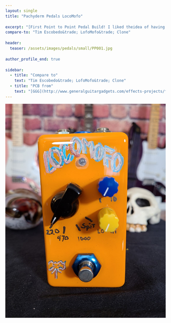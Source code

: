 ```yaml
---
layout: single
title: "Pachyderm Pedals LocoMofo"

excerpt: "[First Point to Point Pedal Build! I liked theidea of having a pedal that could do the LOFI sound of an AM radio. I kept seeing this schematic and with so few pieces just put them together point to point. I added an options I read about online for different capacitors and like the sounds it makes. It really gets spitty dial all the way right."
compare-to: "Tim Escobedo&trade; LofoMofo&trade; Clone"

header:
  teaser: /assets/images/pedals/small/PP001.jpg

author_profile_end: true

sidebar:
  - title: "Compare to"
    text: "Tim Escobedo&trade; LofoMofo&trade; Clone"
  - title: "PCB from"
    text: "[GGG](http://www.generalguitargadgets.com/effects-projects/filters-other/lofo/)"
---
```


![header](/assets/images/pedals/PP001.jpg)
